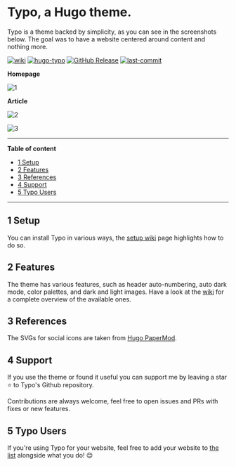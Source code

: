 # Typo, a Hugo theme.

Typo is a theme backed by simplicity, as you can see in the screenshots below. The goal was to have a website centered around content and nothing more.

[![wiki](https://img.shields.io/badge/doc-wiki-orange)](https://github.com/tomfran/typo/wiki)
[![hugo-typo](https://img.shields.io/badge/hugo_themes-@typo-red)](https://themes.gohugo.io/themes/typo/)
[![GitHub Release](https://img.shields.io/github/v/release/tomfran/typo)](https://github.com/tomfran/typo/releases/latest)
[![last-commit](https://img.shields.io/github/last-commit/tomfran/typo)](https://github.com/tomfran/typo/commits/)

**Homepage**

![1](https://raw.githubusercontent.com/tomfran/typo/main/images/1.png)

**Article**

![2](https://raw.githubusercontent.com/tomfran/typo/main/images/2.png)

![3](https://raw.githubusercontent.com/tomfran/typo/main/images/3.png)

---

**Table of content**

- [1 Setup](#1-setup)
- [2 Features](#2-features)
- [3 References](#3-references)
- [4 Support](#4-support)
- [5 Typo Users](#5-typo-users)

---

## 1 Setup

You can install Typo in various ways, the [setup wiki](https://github.com/tomfran/typo/wiki/Setup) page highlights how to do so.

## 2 Features

The theme has various features, such as header auto-numbering, auto dark mode, color palettes, and dark and light images.
Have a look at the [wiki](https://github.com/tomfran/typo/wiki/Features) for a complete overview of the available ones.

## 3 References

The SVGs for social icons are taken from [Hugo PaperMod](https://github.com/adityatelange/hugo-PaperMod).

## 4 Support

If you use the theme or found it useful you can support me by leaving a star ⭐ to Typo's Github repository.

Contributions are always welcome, feel free to open issues and PRs with fixes or new features.

## 5 Typo Users

If you're using Typo for your website, feel free to add your website to [the list](https://github.com/tomfran/typo/blob/main/USERS.md) alongside what you do! 😊

